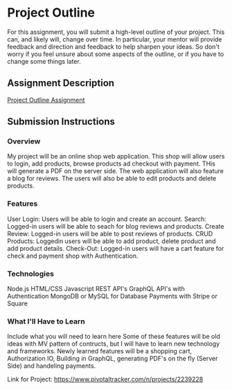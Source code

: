 # Project Outline
For this assignment, you will submit a high-level outline of your project. This can, and likely will, change over time. In particular, your mentor will provide feedback and direction and feedback to help sharpen your ideas. So don't worry if you feel unsure about some aspects of the outline, or if you have to change some things later.

## Assignment Description
[Project Outline Assignment](https://education.launchcode.org/liftoff/assignments/project-outline/)

## Submission Instructions

### Overview
My project will be an online shop web application. This shop will allow users to login, add products, browse products ad checkout with payment.  THis will generate a PDF on the server side.  The web application will also feature a blog for reviews. The users will also be able to edit products and delete products.
### Features
User Login: Users will be able to login and create an account.
Search: Logged-in users will be able to seach for blog reviews and products.
Create Review: Logged-in users will be able to post reviews of products.
CRUD Products: Loggedin users will be able to add product, delete product and add product details.
Check-Out: Logged-in users will have a cart feature for check and payment shop with Authentication. 
### Technologies
Node.js
HTML/CSS
Javascript
REST API's
GraphQL API's with Authentication
MongoDB or MySQL for Database
Payments with Stripe or Square

### What I'll Have to Learn
Include what you will need to learn here
Some of these features will be old ideas with MV pattern of contructs, but I will have to learn new technology and frameworks.
Newly learned features will be a shopping cart, Authorization IO, Building in GraphQL, generating PDF's on the fly (Server Side) and handeling payments. 


Link for Project: https://www.pivotaltracker.com/n/projects/2239228 
